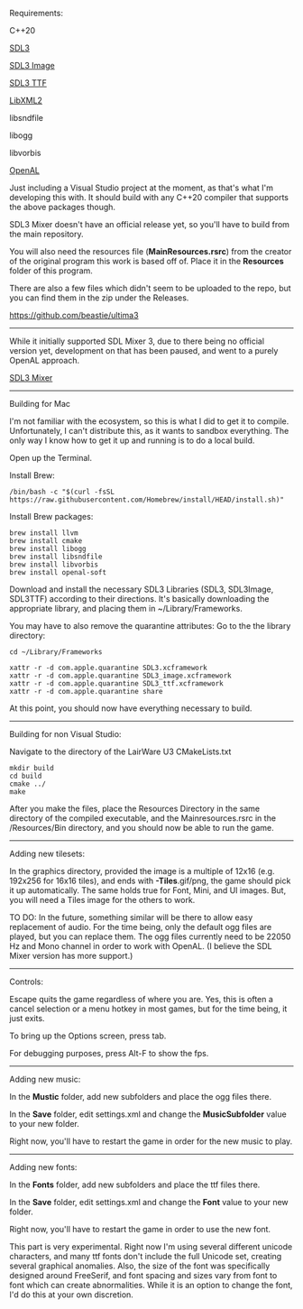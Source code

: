 Requirements:

C++20

[SDL3](https://github.com/libsdl-org/SDL/releases/tag/release-3.2.10)

[SDL3 Image](https://github.com/libsdl-org/SDL_image/releases)

[SDL3 TTF](https://github.com/libsdl-org/SDL_ttf/releases/preview-3.1.0)

[LibXML2](https://github.com/GNOME/libxml2)

libsndfile

libogg

libvorbis

[OpenAL](https://www.openal.org/downloads/)

Just including a Visual Studio project at the moment, as that's what I'm developing this with.  It should build with any C++20 compiler that supports the above packages though.

SDL3 Mixer doesn't have an official release yet, so you'll have to build from the main repository.

You will also need the resources file (**MainResources.rsrc**) from the creator of the original program this work is based off of.  Place it in the **Resources** folder of this program.

There are also a few files which didn't seem to be uploaded to the repo, but you can find them in the zip under the Releases.

https://github.com/beastie/ultima3

*******************************************************************************

While it initially supported SDL Mixer 3, due to there being no official version yet, development on that has been paused, and went to a purely OpenAL approach.

[SDL3 Mixer](https://github.com/libsdl-org/SDL_mixer/)

*******************************************************************************

Building for Mac

I'm not familiar with the ecosystem, so this is what I did to get it to compile.  Unfortunately, I can't distribute this, as it wants to sandbox everything.  The only way I know how to get it up and running is to do a local build.

Open up the Terminal.

Install Brew:

```
/bin/bash -c "$(curl -fsSL https://raw.githubusercontent.com/Homebrew/install/HEAD/install.sh)"
```

Install Brew packages:

```
brew install llvm
brew install cmake
brew install libogg
brew install libsndfile
brew install libvorbis
brew install openal-soft
```
Download and install the necessary SDL3 Libraries (SDL3, SDL3Image, SDL3TTF) according to their directions.
It's basically downloading the appropriate library, and placing them in ~/Library/Frameworks.

You may have to also remove the quarantine attributes:
Go to the the library directory:
```
cd ~/Library/Frameworks

xattr -r -d com.apple.quarantine SDL3.xcframework
xattr -r -d com.apple.quarantine SDL3_image.xcframework
xattr -r -d com.apple.quarantine SDL3_ttf.xcframework
xattr -r -d com.apple.quarantine share
```
At this point, you should now have everything necessary to build.

*******************************************************************************

Building for non Visual Studio:

Navigate to the directory of the LairWare U3 CMakeLists.txt

```
mkdir build
cd build
cmake ../
make
```

After you make the files, place the Resources Directory in the same directory of the compiled executable, and the Mainresources.rsrc in the /Resources/Bin directory, and you should now be able to run the game.

*******************************************************************************

Adding new tilesets:

In the graphics directory, provided the image is a multiple of 12x16 (e.g. 192x256 for 16x16 tiles), and ends with **-Tiles**.gif/png, the game should pick it up automatically.  The same holds true for Font, Mini, and UI images.  But, you will need a Tiles image for the others to work.

TO DO: In the future, something similar will be there to allow easy replacement of audio.  For the time being, only the default ogg files are played, but you can replace them.  The ogg files currently need to be 22050 Hz and Mono channel in order to work with OpenAL.  (I believe the SDL Mixer version has more support.)

*******************************************************************************

Controls:

Escape quits the game regardless of where you are.  Yes, this is often a cancel selection or a menu hotkey in most games, but for the time being, it just exits.

To bring up the Options screen, press tab.

For debugging purposes, press Alt-F to show the fps.

*******************************************************************************

Adding new music:

In the **Mustic** folder, add new subfolders and place the ogg files there.

In the **Save** folder, edit settings.xml and change the **MusicSubfolder** value to your new folder.

Right now, you'll have to restart the game in order for the new music to play.

*******************************************************************************

Adding new fonts:

In the **Fonts** folder, add new subfolders and place the ttf files there.

In the **Save** folder, edit settings.xml and change the **Font** value to your new folder.

Right now, you'll have to restart the game in order to use the new font.

This part is very experimental.  Right now I'm using several different unicode characters, and many ttf fonts don't include the full Unicode set, creating several graphical anomalies.  Also, the size of the font was specifically designed around FreeSerif, and font spacing and sizes vary from font to font which can create abnormalities.  While it is an option to change the font, I'd do this at your own discretion.

